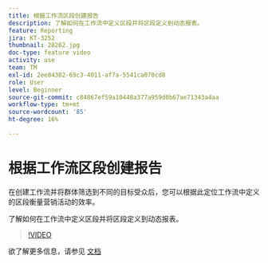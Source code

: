 ```yaml
---
title: 根据工作流区段创建报告
description: 了解如何在工作流中定义区段并将区段定义到动态报表。
feature: Reporting
jira: KT-3252
thumbnail: 28262.jpg
doc-type: feature video
activity: use
team: TM
exl-id: 2ee84302-69c3-4011-af7a-5541ca070cd8
role: User
level: Beginner
source-git-commit: c84867ef59a10448a377a959d0b67ae71343a4aa
workflow-type: tm+mt
source-wordcount: '85'
ht-degree: 16%

---
```


# 根据工作流区段创建报告

在创建工作流并将群体筛选到不同的目标受众后，您可以根据此定位工作流中定义的区段衡量营销活动的效率。

了解如何在工作流中定义区段并将区段定义到动态报表。

>[!VIDEO](https://video.tv.adobe.com/v/28262?quality=12&learn=on)

欲了解更多信息，请参见 [文档](https://experienceleague.adobe.com/docs/campaign-standard/using/reporting/customizing-reports/creating-a-report-workflow-segment.html?lang=en)
